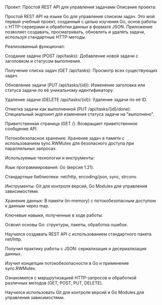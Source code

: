 Проект: Простой REST API для управления задачами
Описание проекта:

Простой REST API на языке Go для управления списком задач. Это мой первый учебный проект, созданный с целью изучения Go, основ работы с HTTP-серверами и обработки данных в формате JSON. Приложение позволяет создавать, просматривать, обновлять и удалять задачи, используя стандартные HTTP-методы.

Реализованный функционал:

Создание задачи (POST /api/tasks): Добавление новой задачи с заголовком и статусом выполнения.

Получение списка задач (GET /api/tasks): Просмотр всех существующих задач.

Обновление задачи (PUT /api/tasks/{id}): Изменение заголовка или статуса задачи по её уникальному идентификатору.

Удаление задачи (DELETE /api/tasks/{id}): Удаление задачи по её ID.

Отметка задачи как выполненной (PUT /api/tasks/{id}/done): Специальный эндпоинт для изменения статуса задачи на "выполнено".

Приветственная страница (GET /): Возвращает приветственное сообщение API.

Потокобезопасное хранение: Хранение задач в памяти с использованием sync.RWMutex для безопасного доступа при параллельных запросах.

Используемые технологии и инструменты:

Язык программирования: Go (версия 1.21).

Стандартные библиотеки: net/http, encoding/json, sync, strconv.

Инструменты: Git для контроля версий, Go Modules для управления зависимостями.

Хранение данных: В памяти (in-memory) с потокобезопасным доступом к данным через map.

Ключевые навыки, полученные в ходе работы:

Освоил основы Go: структуры, пакеты, обработка ошибок.

Научился создавать REST API с использованием стандартного пакета net/http.

Получил практику работы с JSON: сериализация и десериализация данных.

Изучил концепции потокобезопасности в Go и применение sync.RWMutex.

Ознакомился с маршрутизацией HTTP-запросов и обработкой различных методов (GET, POST, PUT, DELETE).

Научился использовать Git для контроля версий и Go Modules для управления зависимостями.
